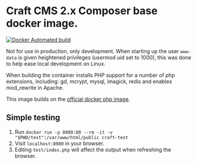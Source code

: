 # Craft CMS 2.x Composer base docker image.

[![Docker Automated build](https://img.shields.io/docker/automated/nilsnh/craft-composer-base.svg?style=flat-square)](https://hub.docker.com/r/nilsnh/craft-composer-base/)

Not for use in production, only development. When starting up the user `www-data` is given heightened privileges (usermod uid set to 1000), this was done to help ease local development on Linux.

When building the container installs PHP support for a number of php extensions, including: gd, mcrypt, mysql, imagick, redis and enables mod_rewrite in Apache.

This image builds on the [official docker php image](https://hub.docker.com/_/php/).

## Simple testing

1.  Run `docker run -p 8080:80 --rm -it -v "$PWD/test":/var/www/html/public craft-test`
2.  Visit `localhost:8080` in your browser.
3.  Editing `test/index.php` will affect the output when refreshing the browser.
